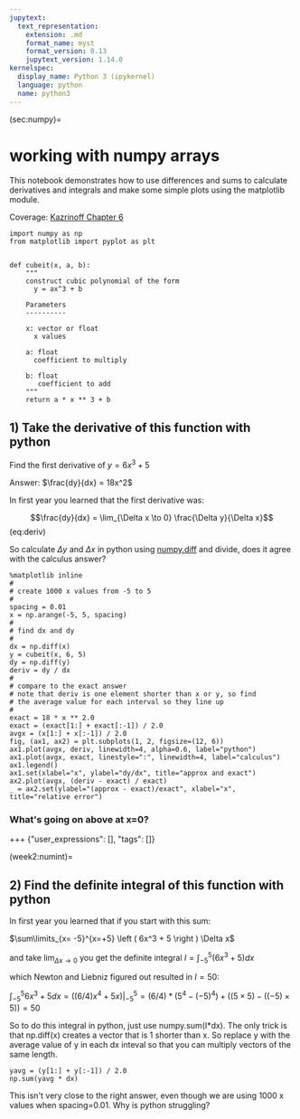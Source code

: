 ```yaml
---
jupytext:
  text_representation:
    extension: .md
    format_name: myst
    format_version: 0.13
    jupytext_version: 1.14.0
kernelspec:
  display_name: Python 3 (ipykernel)
  language: python
  name: python3
---
```


(sec:numpy)=
# working with numpy arrays

This notebook demonstrates how to use differences and sums to calculate derivatives and integrals and make some simple plots using the matplotlib module.

Coverage:  [Kazrinoff Chapter 6](https://atsc_web.eoas.ubc.ca/NumPy-and-Arrays/Introduction.html#)

```{code-cell} ipython3
import numpy as np
from matplotlib import pyplot as plt


def cubeit(x, a, b):
    """
    construct cubic polynomial of the form
      y = ax^3 + b
    
    Parameters
    ----------
    
    x: vector or float
      x values 
      
    a: float
      coefficient to multiply
      
    b: float
       coefficient to add
    """
    return a * x ** 3 + b
```

## 1) Take the derivative of this function with python

Find the first derivative of $y = 6x^3 + 5$


Answer: $\frac{dy}{dx} = 18x^2$

In first year you learned that the first derivative was:

$$\frac{dy}{dx} = \lim_{\Delta x \to 0} \frac{\Delta y}{\Delta x}$$(eq:deriv)

So calculate $\Delta y$ and $\Delta x$ in python using [numpy.diff](http://docs.scipy.org/doc/numpy/reference/generated/numpy.diff.html) and divide, does it agree with the calculus answer?

```{code-cell} ipython3
%matplotlib inline
#
# create 1000 x values from -5 to 5
#
spacing = 0.01
x = np.arange(-5, 5, spacing)
#
# find dx and dy
#
dx = np.diff(x)
y = cubeit(x, 6, 5)
dy = np.diff(y)
deriv = dy / dx
#
# compare to the exact answer
# note that deriv is one element shorter than x or y, so find
# the average value for each interval so they line up
#
exact = 18 * x ** 2.0
exact = (exact[1:] + exact[:-1]) / 2.0
avgx = (x[1:] + x[:-1]) / 2.0
fig, (ax1, ax2) = plt.subplots(1, 2, figsize=(12, 6))
ax1.plot(avgx, deriv, linewidth=4, alpha=0.6, label="python")
ax1.plot(avgx, exact, linestyle=":", linewidth=4, label="calculus")
ax1.legend()
ax1.set(xlabel="x", ylabel="dy/dx", title="approx and exact")
ax2.plot(avgx, (deriv - exact) / exact)
_ = ax2.set(ylabel="(approx - exact)/exact", xlabel="x", title="relative error")
```

### What's going on above at x=0?

+++ {"user_expressions": [], "tags": []}

(week2:numint)=
## 2) Find the definite integral of this function with python

In first year you learned that if you start with this sum:

$\sum\limits_{x= -5}^{x=+5} \left ( 6x^3 + 5 \right ) \Delta x$

and take $\lim_{\Delta x \to 0}$  you get the definite integral $I =\int_{-5}^5 \left ( 6 x^3 + 5 \right ) dx$

which Newton and Liebniz figured out resulted in $I=50$:

$\int_{-5}^5 6 x^3 + 5 dx = \left .\left (  (6/4)x^4 + 5x \right ) \right |_{-5}^5 = (6/4)*(5^4 - (-5)^4) + ((5\times 5) - ((-5)\times 5)) = 50$

So to do this integral in python, just use numpy.sum(I*dx).  The only trick is that np.diff(x) creates a vector that is 1 shorter than x.  So replace y with the average value of y in each dx inteval so that you can multiply vectors of the same length.

```{code-cell} ipython3
yavg = (y[1:] + y[:-1]) / 2.0
np.sum(yavg * dx)
```

This isn't very close to the right answer, even though we are using 1000 x values when spacing=0.01.  Why is python struggling?

```{code-cell} ipython3

```
